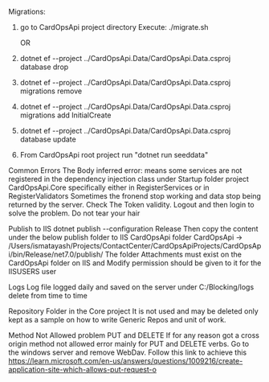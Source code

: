 Migrations:

1. go to CardOpsApi project directory
   Execute: ./migrate.sh

   OR

2. dotnet ef --project ../CardOpsApi.Data/CardOpsApi.Data.csproj database drop
3. dotnet ef --project ../CardOpsApi.Data/CardOpsApi.Data.csproj migrations remove
4. dotnet ef --project ../CardOpsApi.Data/CardOpsApi.Data.csproj migrations add InitialCreate
5. dotnet ef --project ../CardOpsApi.Data/CardOpsApi.Data.csproj database update
6. From CardOpsApi root project run "dotnet run seeddata"

Common Errors
The Body inferred error: means some services are not registered in the dependency injection class under Startup folder
project CardOpsApi.Core specifically either in RegisterServices or in RegisterValidators
Sometimes the fronend stop working and data stop being returned by the server. Check The Token validity. Logout and then login to solve the problem. Do not tear your hair

Publish to IIS
dotnet publish --configuration Release
Then copy the content under the below publish folder to IIS CardOpsApi folder
CardOpsApi -> /Users/ismatayash/Projects/ContactCenter/CardOpsApiProjects/CardOpsApi/bin/Release/net7.0/publish/
The folder Attachments must exist on the CardOpsApi folder on IIS and Modify permission should be given to it for the IISUSERS user

Logs
Log file logged daily and saved on the server under C:/Blocking/logs delete from time to time

Repository Folder in the Core project
It is not used and may be deleted only kept as a sample on how to write Generic Repos and unit of work.

Method Not Allowed problem PUT and DELETE
If for any reason got a cross origin method not allowed error mainly for PUT and DELETE verbs. Go to the windows server and remove WebDav. Follow this link to achieve this https://learn.microsoft.com/en-us/answers/questions/1009216/create-application-site-which-allows-put-request-o
